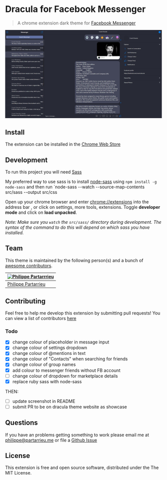 # Dracula for Facebook Messenger

> A chrome extension dark theme for [Facebook Messenger](https://www.messenger.com/)

![](https://github.com/dracula/fb-messenger/blob/master/src/img/screenshot.png)

## Install

The extension can be installed in the [Chrome Web Store](https://chrome.google.com/webstore/detail/dracula-theme-for-messeng/ijphgphffpboghbejdbjjoddacphjafh)

## Development

To run this project you will need [Sass](http://sass-lang.com/)

My preferred way to use sass is to install [node-sass](https://github.com/sass/node-sass) using `npm install -g node-sass` and then run `node-sass --watch --source-map-contents src/sass --output src/css

Open up your chrome browser and enter [chrome://extensions](chrome://extensions) into the address bar , or click on settings, more tools, extensions.
Toggle **developer mode** and click on **load unpacked**.

_Note: Make sure you `watch` the `src/sass/` directory during development. The syntax of the command to do this will depend on which sass you have installed._

## Team

This theme is maintained by the following person(s) and a bunch of [awesome contributors](https://github.com/dracula/fb-messenger/graphs/contributors).

| [![Philippe Partarrrieu](https://avatars0.githubusercontent.com/u/16687219?v=3&s=70)](https://github.com/ppartarr) |
| ------------------------------------------------------------------------------------------------------------------ |
| [Philippe Partarrieu](https://github.com/ppartarr)                                                                 |

## Contributing

Feel free to help me develop this extension by submitting pull requests! You can view a list of contributors [here](https://github.com/dracula/fb-messenger/graphs/contributors)

### Todo

- [x] change colour of placeholder in message input
- [x] change colour of settings dropdown
- [x] change colour of @mentions in text
- [x] change colour of "Contacts" when searching for friends
- [x] change colour of group names
- [x] add colour to messenger friends without FB account
- [ ] change colour of dropdown for marketplace details
- [x] replace ruby sass with node-sass

THEN:

- [ ] update screenshot in README
- [ ] submit PR to be on dracula theme website as showcase

## Questions

If you have an problems getting something to work please email me at <philippe@partarrieu.me> or file a [Github Issue](https://github.com/dracula/fb-messenger/issues)

## License

This extension is free and open source software, distributed under the The MIT License.
